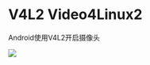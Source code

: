 # V4L2 Video4Linux2

Android使用V4L2开启摄像头

![](https://gitee.com/caigp/android_v4l2/raw/master/ScreenCapture/Screenshot_20230906_145327.png)